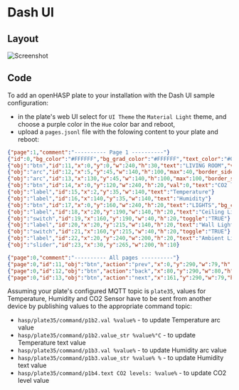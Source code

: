 
<h1>Dash UI</h1>

<h2>Layout</h2>

![Screenshot](https://user-images.githubusercontent.com/1550668/120077719-112cf900-c0ac-11eb-9aa0-82edc3067c0f.png)

<h2>Code</h2>

To add an openHASP plate to your installation with the Dash UI sample configuration:

- in the plate's web UI select for `UI Theme` the `Material Light` theme, and choose a purple color in the `Hue` color bar and reboot,
- upload a `pages.jsonl` file with the folowing content to your plate and reboot:

```json
{"page":1,"comment":"---------- Page 1 ----------"}
{"id":0,"bg_color":"#FFFFFF","bg_grad_color":"#FFFFFF","text_color":"#000000","radius":0,"border_side":0}
{"obj":"btn","id":11,"x":0,"y":0,"w":240,"h":30,"text":"LIVING ROOM","value_font":22,"bg_color":"#2C3E50","bg_grad_color":"#2C3E50","text_color":"#FFFFFF","radius":0,"border_side":0}
{"obj":"arc","id":12,"x":5,"y":45,"w":140,"h":100,"max":40,"border_side":0,"type":0,"rotation":0,"start_angle":180,"end_angle":0,"start_angle1":180,"value_font":12,"value_ofs_x":-19,"value_ofs_y":-4,"bg_opa":0}
{"obj":"arc","id":13,"x":130,"y":45,"w":140,"h":100,"max":100,"border_side":0,"type":0,"start_angle":180,"end_angle":0,"start_angle1":180,"value_font":12,"value_color":"#000000","value_ofs_x":-19,"value_ofs_y":-4,"bg_opa":0}
{"obj":"btn","id":14,"x":0,"y":120,"w":240,"h":20,"val":0,"text":"CO2 levels: ","radius":0,"border_side":0}
{"obj":"label","id":15,"x":2,"y":35,"w":140,"text":"Temperature"}
{"obj":"label","id":16,"x":140,"y":35,"w":140,"text":"Humidity"}
{"obj":"btn","id":17,"x":0,"y":160,"w":240,"h":20,"text":"LIGHTS","bg_color":"#F1C40F","text_color":"#FFFFFF","radius":0,"border_side":0}
{"obj":"label","id":18,"x":20,"y":190,"w":140,"h":20,"text":"Ceiling Light"}
{"obj":"switch","id":19,"x":160,"y":190,"w":40,"h":20,"toggle":"TRUE"}
{"obj":"label","id":20,"x":20,"y":215,"w":140,"h":20,"text":"Wall Light"}
{"obj":"switch","id":21,"x":160,"y":215,"w":40,"h":20,"toggle":"TRUE"}
{"obj":"label","id":22,"x":20,"y":240,"w":200,"h":20,"text":"Ambient Light"}
{"obj":"slider","id":23,"x":30,"y":265,"w":200,"h":10}

{"page":0,"comment":"---------- All pages ----------"}
{"page":0,"id":11,"obj":"btn","action":"prev","x":0,"y":290,"w":79,"h":32,"bg_color":"#34495E","text":"\uE141","text_color":"#000000","radius":0,"border_side":0,"text_font":32}
{"page":0,"id":12,"obj":"btn","action":"back","x":80,"y":290,"w":80,"h":32,"bg_color":"#34495E","text":"\uE2DC","text_color":"#000000","radius":0,"border_side":0,"text_font":24}
{"page":0,"id":13,"obj":"btn","action":"next","x":161,"y":290,"w":79,"h":32,"bg_color":"#34495E","text":"\uE142","text_color":"#000000","radius":0,"border_side":0,"text_font":32}
```

Assuming your plate's configured MQTT topic is `plate35`, values for Temperature, Humidity and CO2 Sensor have to be sent from another device by publishing values to the appropriate command topic:

- `hasp/plate35/command/p1b2.val %value%` - to update Temperature arc value
- `hasp/plate35/command/p1b2.value_str %value%°C` - to update Temperature text value
- `hasp/plate35/command/p1b3.val %value%` - to update Humidity arc value 
- `hasp/plate35/command/p1b3.value_str %value% %` - to update Humidity text value
- `hasp/plate35/command/p1b4.text CO2 levels: %value%` - to update CO2 level value


